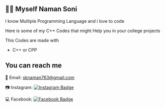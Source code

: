<html>
<body>
<h2>👨‍💻 Myself Naman Soni</h2>
<p>I know Multiple Programming Language and i love to code<p>
<p>Here is some of my C++ Codes that might Help you in your college projects</p>
<p>This Codes are made with
<ul>
<li>C++ or CPP</li>
</ul></p>
<h2>You can reach me</h2>
<p>📧 Email: <a href="mailto:sknaman763@gmail.com" target="_new">sknaman763@gmail.com</a></p>
<p>📷 Instagram: <a href="https://www.instagram.com/naman_soni.19" target="_new"><img
src="https://img.shields.io/badge/-@naman__soni.19-purple?style=flat-square&amp;logo=instagram&amp;logoColor=white&amp;link=https://www.instagram.com/naman_soni.19/" alt="Instagram Badge"></a></p>
<p>💻 Facebook: <a href="https://www.facebook.com/naman.soni.96995238/" target="_new"><img
src="https://img.shields.io/badge/-naman__soni.96995238-blue?style=flat-square&amp;logo=facebook&amp;logoColor=white&amp;link=https://www.facebook.com/naman.soni.96995238/" alt="Facebook Badge"></a></p>
</body>
</html>

